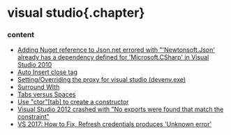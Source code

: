 ﻿
# visual studio{.chapter}

### content

- [Adding Nuget reference to Json.net errored with "'Newtonsoft.Json' already has a dependency defined for 'Microsoft.CSharp' in Visual Studio 2010](nuget_json_dot_net_problem.md)
- [Auto Insert close tag](html_auto_close_tags.md)
- [Setting/Overriding the proxy for visual studio (devenv.exe)](proxy_for_devenv.md)
- [Surround WIth](html_surround_with.md)
- [Tabs versus Spaces](tabs_and_spaces.md)
- [Use "ctor"[tab] to create a constructor](ctor.md)
- [Visual Studio 2012 crashed with "No exports were found that match the constraint"](no_exports_were_found_that_match_the_constraint.md)
- [VS 2017: How to Fix, Refresh credentials produces 'Unknown error'](could_not_refresh_credentials.md)
